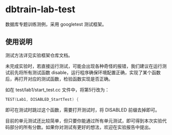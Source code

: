 # dbtrain-lab-test

数据库专题训练测例，采用 googletest 测试框架。

## 使用说明

测试方法详见实验框架仓库文档。

未完成实验时，若直接运行测试，可能会出现各种奇怪的报错，我们建议在运行测试前先将所有测试函数 disable，运行程序确保环境配置正确，实现了某个函数后，再打开对应的测试函数，检验函数实现是否正确。

如在 test/lab1/start_test.cc 文件中，将第5行改为：

```c++
TEST(Lab1, DISABLED_StartTest) {
```

即可在测试时跳过这个函数，需要打开测试时，将 DISABLED 前缀去掉即可。

目前的单元测试还比较简单，但只要你能通过所有单元测试，即可得到本次实验代码部分的所有分数。如果你对测试有更好的想法，欢迎在实验报告中提出。
